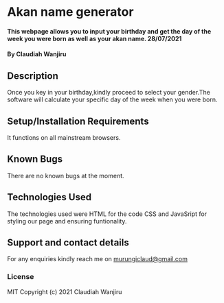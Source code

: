 # Akan name generator
#### This webpage allows you to input your birthday and get the day of the week you were born as well as your akan name. 28/07/2021
#### By Claudiah Wanjiru
## Description
Once you key in your birthday,kindly proceed to select your gender.The software will calculate your specific day of the week when you were born.
## Setup/Installation Requirements
It functions on all mainstream browsers.
## Known Bugs
There are no known bugs at the moment.
## Technologies Used
The technologies used were HTML for the code CSS and JavaSript for styling our page and ensuring funtionality.
## Support and contact details
For any enquiries kindly reach me on murungiclaud@gmail.com
### License
MIT
Copyright (c) 2021 Claudiah Wanjiru